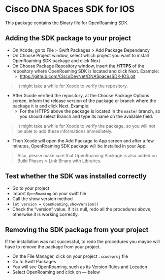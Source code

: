 # Cisco DNA Spaces SDK for IOS

This package contains the Binary file for OpenRoaming SDK.

## Adding the SDK package to your project
* On Xcode, go to File > Swift Packages > Add Package Dependency
* On Choose Project window, select which project you want to install OpenRoaming SDK package and click Next
* On Choose Package Repository window, insert the **HTTPS** of the repository where OpenRoaming SDK is located and click Next. Example:
    * https://github.com/CiscoDevNet/DNASpacesSDK-IOS.git
> It might take a while for Xcode to verify the repository.
* After Xcode verified the repository, at the Choose Package Options screen, inform the release version of the package or branch where the package it is and click Next. Example: 
    * For the HTTPS above the package is located in the `master` branch, so you should select Branch and type its name on the available field.
> It might take a while for Xcode to verify the package, so you will not be able to add these informations immediately. 
* Then Xcode will open the Add Package to App screen and after a few minutes, OpenRoaming SDK package will be installed in your App.
> Also, please make sure that OpenRoaming Package is also added on Build Phases > Link Binary with Libraries.

## Test whether the SDK was installed correctly
* Go to your project
* Import `OpenRoaming` on your swift file
* Call the show version method
* `let version = OpenRoaming.showVersion()`
* Check the “version” value. If it is null, redo all the procedures above, otherwise it is working correctly.

## Removing the SDK package from your project
If the installation was not successful, to redo the procedures you maybe will have to remove the package from your project.

* On the File Manager, click on your project `.xcodeproj` file
* Go to Swift Packages
* You will see OpenRoaming, such as its Version Rules and Location
* Select OpenRoaming and click on  — below
